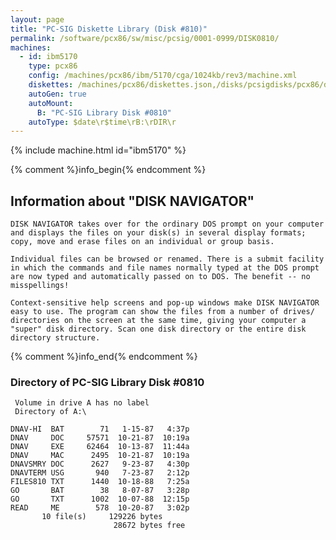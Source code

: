 ```yaml
---
layout: page
title: "PC-SIG Diskette Library (Disk #810)"
permalink: /software/pcx86/sw/misc/pcsig/0001-0999/DISK0810/
machines:
  - id: ibm5170
    type: pcx86
    config: /machines/pcx86/ibm/5170/cga/1024kb/rev3/machine.xml
    diskettes: /machines/pcx86/diskettes.json,/disks/pcsigdisks/pcx86/diskettes.json
    autoGen: true
    autoMount:
      B: "PC-SIG Library Disk #0810"
    autoType: $date\r$time\rB:\rDIR\r
---
```


{% include machine.html id="ibm5170" %}

{% comment %}info_begin{% endcomment %}

## Information about "DISK NAVIGATOR"

    DISK NAVIGATOR takes over for the ordinary DOS prompt on your computer
    and displays the files on your disk(s) in several display formats;
    copy, move and erase files on an individual or group basis.
    
    Individual files can be browsed or renamed. There is a submit facility
    in which the commands and file names normally typed at the DOS prompt
    are now typed and automatically passed on to DOS. The benefit -- no
    misspellings!
    
    Context-sensitive help screens and pop-up windows make DISK NAVIGATOR
    easy to use. The program can show the files from a number of drives/
    directories on the screen at the same time, giving your computer a
    "super" disk directory. Scan one disk directory or the entire disk
    directory structure.
{% comment %}info_end{% endcomment %}


### Directory of PC-SIG Library Disk #0810

     Volume in drive A has no label
     Directory of A:\

    DNAV-HI  BAT        71   1-15-87   4:37p
    DNAV     DOC     57571  10-21-87  10:19a
    DNAV     EXE     62464  10-13-87  11:44a
    DNAV     MAC      2495  10-21-87  10:19a
    DNAVSMRY DOC      2627   9-23-87   4:30p
    DNAVTERM USG       940   7-23-87   2:12p
    FILES810 TXT      1440  10-18-88   7:25a
    GO       BAT        38   8-07-87   3:28p
    GO       TXT      1002  10-07-88  12:15p
    READ     ME        578  10-20-87   3:02p
           10 file(s)     129226 bytes
                           28672 bytes free
